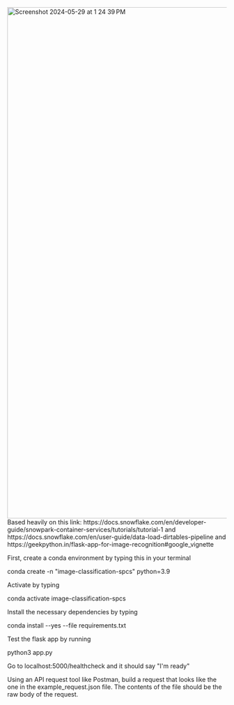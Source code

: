 

<img width="1173" alt="Screenshot 2024-05-29 at 1 24 39 PM" src="https://github.com/sfc-gh-tosmith/image-classification-spcs/assets/168590825/430a5f51-791d-4e8e-bde9-02e10f21b741">
Based heavily on this link: https://docs.snowflake.com/en/developer-guide/snowpark-container-services/tutorials/tutorial-1 and https://docs.snowflake.com/en/user-guide/data-load-dirtables-pipeline and https://geekpython.in/flask-app-for-image-recognition#google_vignette

First, create a conda environment by typing this in your terminal

conda create -n "image-classification-spcs" python=3.9

Activate by typing 

conda activate image-classification-spcs

Install the necessary dependencies by typing

conda install --yes --file requirements.txt

Test the flask app by running

python3 app.py

Go to localhost:5000/healthcheck and it should say "I'm ready"

Using an API request tool like Postman, build a request that looks like the one in the example_request.json file. The contents of the file should be the raw body of the request.
